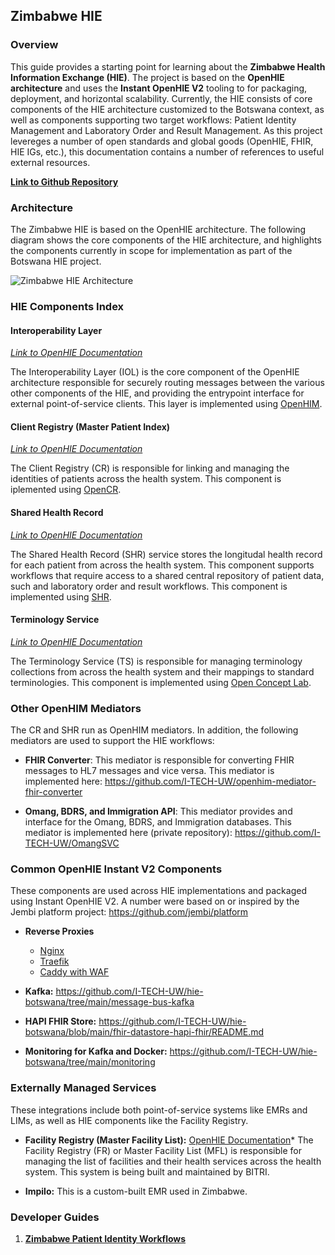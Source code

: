 ## Zimbabwe HIE

### Overview
This guide provides a starting point for learning about the **Zimbabwe Health Information Exchange (HIE)**. The project is based on the **OpenHIE architecture** and uses the **Instant OpenHIE V2** tooling to for packaging, deployment, and horizontal scalability. Currently, the HIE consists of core components of the HIE architecture customized to the Botswana context, as well as components supporting two target workflows: Patient Identity Management and Laboratory Order and Result Management. As this project levereges a number of open standards and global goods (OpenHIE, FHIR, HIE IGs, etc.), this documentation contains a number of references to useful external resources.

**[Link to Github Repository](https://github.com/I-TECH-UW/hie-botswana)**

### Architecture

The Zimbabwe HIE is based on the OpenHIE architecture. The following diagram shows the core components of the HIE architecture, and highlights the components currently in scope for implementation as part of the Botswana HIE project.

![Zimbabwe HIE Architecture](./img/Botswana-HIE.svg)

### HIE Components Index

#### Interoperability Layer
*[Link to OpenHIE Documentation](https://guides.ohie.org/arch-spec/openhie-component-specifications-1/openhie-interoperability-layer-iol)*

The Interoperability Layer (IOL) is the core component of the OpenHIE architecture responsible for securely routing messages between the various other components of the HIE, and providing the entrypoint interface for external point-of-service clients. This layer is implemented using [OpenHIM](https://openhim.org/).

#### Client Registry (Master Patient Index)
*[Link to OpenHIE Documentation](https://guides.ohie.org/arch-spec/openhie-component-specifications-1/client-registry)*

The Client Registry (CR) is responsible for linking and managing the identities of patients across the health system. This component is iplemented using [OpenCR](https://github.com/intrahealth/client-registry).

#### Shared Health Record 
*[Link to OpenHIE Documentation](https://guides.ohie.org/arch-spec/openhie-component-specifications-1/openhie-shared-health-record-shr)*

The Shared Health Record (SHR) service stores the longitudal health record for each patient from across the health system. This component supports workflows that require access to a shared central repository of patient data, such and laboratory order and result workflows. This component is implemented using [SHR](https://github.com/i-tech-uw/shared-health-record).

#### Terminology Service
*[Link to OpenHIE Documentation](https://guides.ohie.org/arch-spec/openhie-component-specifications-1/openhie-terminology-service-ts)*

The Terminology Service (TS) is responsible for managing terminology collections from across the health system and their mappings to standard terminologies. This component is implemented using [Open Concept Lab](https://openconceptlab.org/). 

### Other OpenHIM Mediators 
The CR and SHR run as OpenHIM mediators. In addition, the following mediators are used to support the HIE workflows:

- **FHIR Converter**: This mediator is responsible for converting FHIR messages to HL7 messages and vice versa. This mediator is implemented here: https://github.com/I-TECH-UW/openhim-mediator-fhir-converter

- **Omang, BDRS, and Immigration API**: This mediator provides and interface for the Omang, BDRS, and Immigration databases. This mediator is implemented here (private repository): https://github.com/I-TECH-UW/OmangSVC

### Common OpenHIE Instant V2 Components
These components are used across HIE implementations and packaged using Instant OpenHIE V2. A number were based on or inspired by the Jembi platform project: https://github.com/jembi/platform

- **Reverse Proxies**
    * [Nginx](https://github.com/I-TECH-UW/hie-botswana/tree/main/reverse-proxy-nginx)
    * [Traefik](https://github.com/I-TECH-UW/hie-botswana/tree/pilot-3-traefik-v2/reverse-proxy-traefik)
    * [Caddy with WAF](https://github.com/I-TECH-UW/hie-botswana/tree/main/reverse-proxy-caddy)

- **Kafka:** https://github.com/I-TECH-UW/hie-botswana/tree/main/message-bus-kafka

- **HAPI FHIR Store:** https://github.com/I-TECH-UW/hie-botswana/blob/main/fhir-datastore-hapi-fhir/README.md

- **Monitoring for Kafka and Docker:** https://github.com/I-TECH-UW/hie-botswana/tree/main/monitoring

### Externally Managed Services
These integrations include both point-of-service systems like EMRs and LIMs, as well as HIE components like the Facility Registry. 

- **Facility Registry (Master Facility List):** [OpenHIE Documentation](https://guides.ohie.org/arch-spec/openhie-component-specifications-1/openhie-facility-registry-fr)* The Facility Registry (FR) or Master Facility List (MFL) is responsible for managing the list of facilities and their health services across the health system. This system is being built and maintained by BITRI.

- **Impilo:** This is a custom-built EMR used in Zimbabwe.

### Developer Guides

1. **[Zimbabwe Patient Identity Workflows]()**

